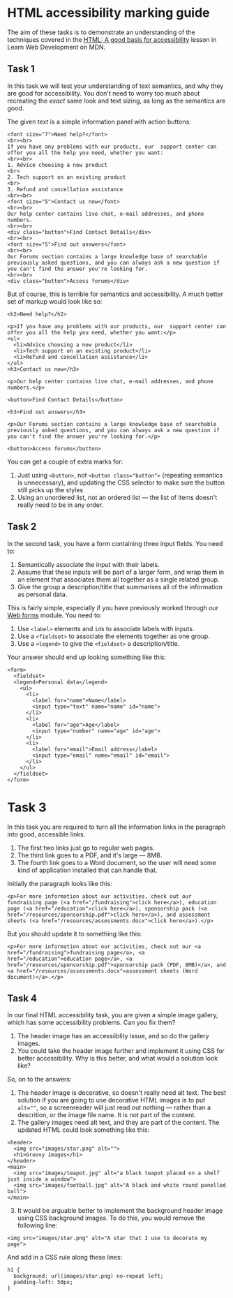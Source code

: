 # HTML accessibility marking guide

The aim of these tasks is to demonstrate an understanding of the techniques covered in the [HTML: A good basis for accessibility](https://developer.mozilla.org/en-US/docs/Learn/Accessibility/HTML) lesson in Learn Web Development on MDN.

## Task 1

In this task we will test your understanding of text semantics, and why they are good for accessibility. You don't need to worry too much about recreating the _exact_ same look and text sizing, as long as the semantics are good.

The given text is a simple information panel with action buttons:

```
<font size="7">Need help?</font>
<br><br>
If you have any problems with our products, our  support center can offer you all the help you need, whether you want:
<br><br>
1. Advice choosing a new product
<br>
2. Tech support on an existing product
<br>
3. Refund and cancellation assistance
<br><br>
<font size="5">Contact us now</font>
<br><br>
Our help center contains live chat, e-mail addresses, and phone numbers.
<br><br>
<div class="button">Find Contact Details</div>
<br><br>
<font size="5">Find out answers</font>
<br><br>
Our Forums section contains a large knowledge base of searchable previously asked questions, and you can always ask a new question if you can't find the answer you're looking for.
<br><br>
<div class="button">Access forums</div>
```

But of course, this is terrible for semantics and accessibility. A much better set of markup would look like so:

```
<h2>Need help?</h2>

<p>If you have any problems with our products, our  support center can offer you all the help you need, whether you want:</p>
<ul>
  <li>Advice choosing a new product</li>
  <li>Tech support on an existing product</li>
  <li>Refund and cancellation assistance</li>
</ul>
<h3>Contact us now</h3>

<p>Our help center contains live chat, e-mail addresses, and phone numbers.</p>

<button>Find Contact Details</button>

<h3>Find out answers</h3>

<p>Our Forums section contains a large knowledge base of searchable previously asked questions, and you can always ask a new question if you can't find the answer you're looking for.</p>

<button>Access forums</button>
```

You can get a couple of extra marks for:

1. Just using `<button>`, not `<button class="button">` (repeating semantics is unnecessary), and updating the CSS selector to make sure the button still picks up the styles
2. Using an unordered list, not an ordered list — the list of items doesn't really need to be in any order.

## Task 2
In the second task, you have a form containing three input fields. You need to:

1. Semantically associate the input with their labels.
2. Assume that these inputs will be part of a larger form, and wrap them in an element that associates them all together as a single related group.
3. Give the group a description/title that summarises all of the information as personal data.

This is fairly simple, especially if you have previously worked through our [Web forms](https://developer.mozilla.org/en-US/docs/Learn/Forms) module. You need to:

1. Use `<label>` elements and `id`s to associate labels with inputs.
2. Use a `<fieldset>` to associate the elements together as one group.
3. Use a `<legend>` to give the `<fieldset>` a description/title.

Your answer should end up looking something like this:

```
<form>
  <fieldset>
  <legend>Personal data</legend>
    <ul>
      <li>
        <label for="name">Name</label>
        <input type="text" name="name" id="name">
      </li>
      <li>
        <label for="age">Age</label>
        <input type="number" name="age" id="age">
      </li>
      <li>
        <label for="email">Email address</label>
        <input type="email" name="email" id="email">
      </li>
    </ul>
  </fieldset>
</form>
```

# Task 3

In this task you are required to turn all the information links in the paragraph into good, accessible links.

1. The first two links just go to regular web pages.
2. The third link goes to a PDF, and it's large — 8MB.
3. The fourth link goes to a Word document, so the user will need some kind of application installed that can handle that.

Initially the paragraph looks like this:

```
<p>For more information about our activities, check out our fundraising page (<a href="/fundraising">click here</a>), education page (<a href="/education">click here</a>), sponsorship pack (<a href="/resources/sponsorship.pdf">click here</a>), and assessment sheets (<a href="/resources/assessments.docx">click here</a>).</p>
```

But you should update it to something like this:

```
<p>For more information about our activities, check out our <a href="/fundraising">fundraising page</a>, <a href="/education">education page</a>, <a href="/resources/sponsorship.pdf">sponsorship pack (PDF, 8MB)</a>, and <a href="/resources/assessments.docx">assessment sheets (Word document)</a>.</p>
```

## Task 4

In our final HTML accessibility task, you are given a simple image gallery, which has some accessibility problems. Can you fix them?

1. The header image has an accessiiblity issue, and so do the gallery images.
2. You could take the header image further and implement it using CSS for better accessibility. Why is this better, and what would a solution look like?

So, on to the answers:

1. The header image is decorative, so doesn't really need alt text. The best solution if you are going to use decorative HTML images is to put `alt=""`, so a screenreader will just read out nothing — rather than a descrition, or the image file name. It is not part of the content. 
2. The gallery images need alt text, and they are part of the content. The updated HTML could look something like this:

```
<header>
  <img src="images/star.png" alt="">
  <h1>Groovy images</h1>
</header>
<main>
  <img src="images/teapot.jpg" alt="a black teapot placed on a shelf just inside a window">
  <img src="images/football.jpg" alt="A black and white round panelled ball">
</main>
```

3. It would be arguable better to implement the background header image using CSS background images. To do this, you would remove the following line:

```
<img src="images/star.png" alt="A star that I use to decorate my page">
```

And add in a CSS rule along these lines:

```
h1 {
  background: url(images/star.png) no-repeat left;
  padding-left: 50px;
}
```